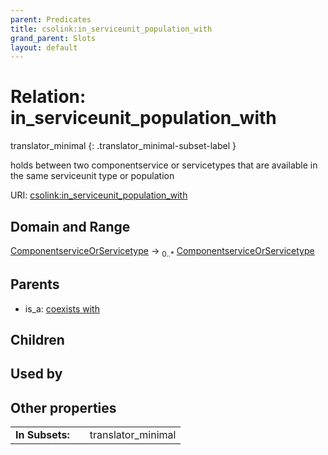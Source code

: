 ```yaml
---
parent: Predicates
title: csolink:in_serviceunit_population_with
grand_parent: Slots
layout: default
---
```


# Relation: in_serviceunit_population_with

translator_minimal
{: .translator_minimal-subset-label }


holds between two componentservice or servicetypes that are available in the same serviceunit type or population

URI: [csolink:in_serviceunit_population_with](https://w3id.org/csolink/vocab/in_serviceunit_population_with)

## Domain and Range

[ComponentserviceOrServicetype](ComponentserviceOrServicetype.md) ->  <sub>0..*</sub> [ComponentserviceOrServicetype](ComponentserviceOrServicetype.md)

## Parents

 *  is_a: [coexists with](coexists_with.md)

## Children


## Used by


## Other properties

|  |  |  |
| --- | --- | --- |
| **In Subsets:** | | translator_minimal |

